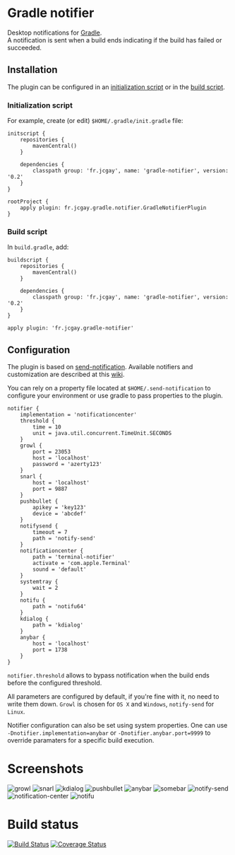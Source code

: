 # Gradle notifier

Desktop notifications for [Gradle](http://gradle.org).  
A notification is sent when a build ends indicating if the build has failed or succeeded.

## Installation

The plugin can be configured in an [initialization script](http://gradle.org/docs/current/userguide/init_scripts.html) or in the [build script](https://gradle.org/docs/current/userguide/plugins.html).

### Initialization script

For example, create (or edit) `$HOME/.gradle/init.gradle` file:

```
initscript {
    repositories {
        mavenCentral()
    }

    dependencies {
        classpath group: 'fr.jcgay', name: 'gradle-notifier', version: '0.2'
    }
}

rootProject {
    apply plugin: fr.jcgay.gradle.notifier.GradleNotifierPlugin
}
```

### Build script

In `build.gradle`, add:

```
buildscript {
    repositories {
        mavenCentral()
    }

    dependencies {
        classpath group: 'fr.jcgay', name: 'gradle-notifier', version: '0.2'
    }
}

apply plugin: 'fr.jcgay.gradle-notifier'
```

## Configuration

The plugin is based on [send-notification](https://github.com/jcgay/send-notification). Available notifiers and customization are described at this [wiki](https://github.com/jcgay/send-notification/wiki).  

You can rely on a property file located at `$HOME/.send-notification` to configure your environment or use gradle to pass properties to the plugin.

```
notifier {
    implementation = 'notificationcenter'
    threshold {
        time = 10
        unit = java.util.concurrent.TimeUnit.SECONDS
    }
    growl {
        port = 23053
        host = 'localhost'
        password = 'azerty123'
    }
    snarl {
        host = 'localhost'
        port = 9887
    }
    pushbullet {
    	apikey = 'key123'
    	device = 'abcdef'
    }
    notifysend {
        timeout = 7
        path = 'notify-send'
    }
    notificationcenter {
    	path = 'terminal-notifier'
    	activate = 'com.apple.Terminal'
    	sound = 'default'
    }
    systemtray {
    	wait = 2
    }
    notifu {
    	path = 'notifu64'
    }
    kdialog {
    	path = 'kdialog'
    }
    anybar {
    	host = 'localhost'
    	port = 1738
    }
}
```

`notifier.threshold` allows to bypass notification when the build ends before the configured threshold.

All parameters are configured by default, if you're fine with it, no need to write them down.
`Growl` is chosen for `OS X` and `Windows`, `notify-send` for `Linux`.

Notifier configuration can also be set using system properties. One can use `-Dnotifier.implementation=anybar` or `-Dnotifier.anybar.port=9999` to override paramaters for a specific build execution.

# Screenshots

![growl](http://jeanchristophegay.com/images/gradle.notifier.growl.thumbnail.png)
![snarl](http://jeanchristophegay.com/images/gradle.notifier.snarl.png)
![kdialog](http://jeanchristophegay.com/images/gradle.notifier.kdialog.png)
![pushbullet](http://jeanchristophegay.com/images/gradle.notifier.pushbullet.thumbnail.png)
![anybar](http://jeanchristophegay.com/images/gradle.notifier.anybar.thumbnail.png)
![somebar](http://jeanchristophegay.com/images/gradle.notifier.somebar.png)
![notify-send](http://jeanchristophegay.com/images/gradle.notifier.notifysend.png)
![notification-center](http://jeanchristophegay.com/images/gradle.notifier.notificationcenter.thumbnail.png)
![notifu](http://jeanchristophegay.com/images/gradle.notifier.notifu.png)


# Build status
[![Build Status](https://travis-ci.org/jcgay/gradle-notifier.svg?branch=master)](https://travis-ci.org/jcgay/gradle-notifier)
[![Coverage Status](https://coveralls.io/repos/jcgay/gradle-notifier/badge.svg?branch=master)](https://coveralls.io/r/jcgay/gradle-notifier?branch=master)
